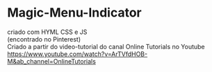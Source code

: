 # Magic-Menu-Indicator
criado com HYML CSS e JS<br>
(encontrado no Pinterest)<br>
Criado a partir do video-tutorial do canal Online Tutorials no Youtube<br>
https://www.youtube.com/watch?v=ArTVfdHOB-M&ab_channel=OnlineTutorials<br>
